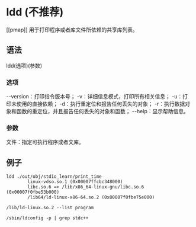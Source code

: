 # ldd (不推荐)
[[pmap]]
用于打印程序或者库文件所依赖的共享库列表。

## 语法
ldd(选项)(参数)

### 选项
--version：打印指令版本号；
-v：详细信息模式，打印所有相关信息；
-u：打印未使用的直接依赖；
-d：执行重定位和报告任何丢失的对象；
-r：执行数据对象和函数的重定位，并且报告任何丢失的对象和函数；
--help：显示帮助信息。

### 参数
文件：指定可执行程序或者文库。

## 例子
```shell
ldd ./out/obj/stdio_learn/print_time
        linux-vdso.so.1 (0x00007ffcbc348000)
        libc.so.6 => /lib/x86_64-linux-gnu/libc.so.6 (0x00007f0fbe53b000)
        /lib64/ld-linux-x86-64.so.2 (0x00007f0fbe75e000)

/lib/ld-linux.so.2 --list program

/sbin/ldconfig -p | grep stdc++
```
